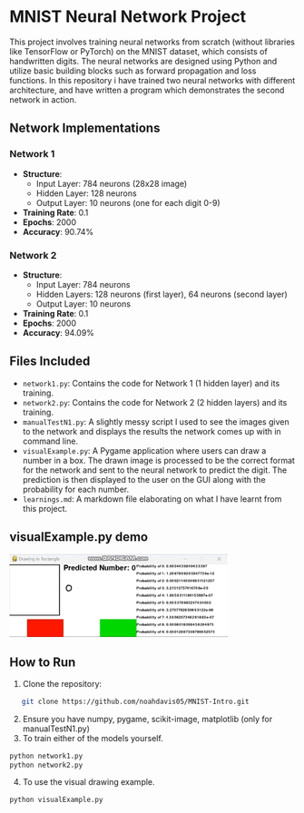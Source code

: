 # MNIST Neural Network Project

This project involves training neural networks from scratch (without libraries like TensorFlow or PyTorch) on the MNIST dataset, which consists of handwritten digits. The neural networks are designed using Python and utilize basic building blocks such as forward propagation and loss functions. In this repository i have trained two neural networks with different architecture, and have written a program which demonstrates the second network in action.

## Network Implementations

### Network 1
- **Structure**: 
  - Input Layer: 784 neurons (28x28 image)
  - Hidden Layer: 128 neurons
  - Output Layer: 10 neurons (one for each digit 0-9)
- **Training Rate**: 0.1
- **Epochs**: 2000
- **Accuracy**: 90.74%

### Network 2
- **Structure**:
  - Input Layer: 784 neurons
  - Hidden Layers: 128 neurons (first layer), 64 neurons (second layer)
  - Output Layer: 10 neurons
- **Training Rate**: 0.1
- **Epochs**: 2000
- **Accuracy**: 94.09%

## Files Included

- `network1.py`: Contains the code for Network 1 (1 hidden layer) and its training.
- `network2.py`: Contains the code for Network 2 (2 hidden layers) and its training.
- `manualTestN1.py`: A slightly messy script I used to see the images given to the network and displays the results the network comes up with in command line.
- `visualExample.py`: A Pygame application where users can draw a number in a box. The drawn image is processed to be the correct format for the network and sent to the neural network to predict the digit. The prediction is then displayed to the user on the GUI along with the probability for each number.
- `learnings.md`: A markdown file elaborating on what I have learnt from this project.

## visualExample.py demo
![A clip showing visualExample.py in action](choice.gif)

## How to Run

1. Clone the repository:
 ```bash
    git clone https://github.com/noahdavis05/MNIST-Intro.git
 ```
2. Ensure you have numpy, pygame, scikit-image, matplotlib (only for manualTestN1.py)
3. To train either of the models yourself.
```
python network1.py
python network2.py
```
4. To use the visual drawing example.
```
python visualExample.py
```
   
